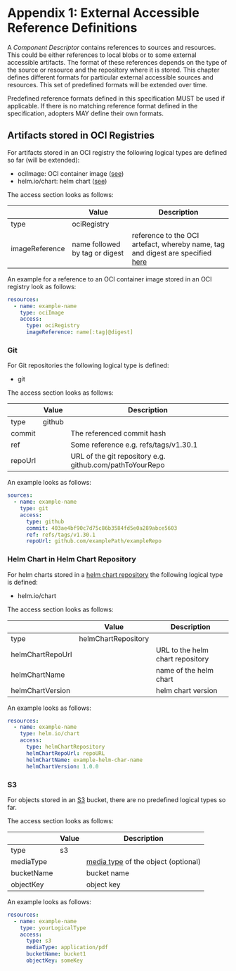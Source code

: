 # Appendix 1: External Accessible Reference Definitions

A *Component Descriptor* contains references to sources and resources. This could be either references to local blobs or 
to some external accessible artifacts. The format of these references depends on the type of the source or 
resource and the repository where it is stored. This chapter defines different formats for particular external 
accessible sources and resources. This set of predefined formats will be extended over time.  

Predefined reference formats defined in this specification MUST be used if applicable. If there is no matching reference
format defined in the specification, adopters MAY define their own formats. 


## Artifacts stored in OCI Registries

For artifacts stored in an OCI registry the following logical types are defined so far (will be extended):

- ociImage: OCI container image ([see](https://github.com/opencontainers/image-spec/blob/main/spec.md))
- helm.io/chart: helm chart ([see](https://helm.sh/docs/topics/registries/))

The access section looks as follows:

|  | Value | Description |
| --- | --- | --- |
| type | ociRegistry | |
| imageReference | name followed by tag or digest | reference to the OCI artefact, whereby name, tag and digest are specified [here](https://github.com/opencontainers/distribution-spec/blob/main/spec.md#pull) | 

An example for a reference to an OCI container image stored in an OCI registry look as follows: 

```yaml
resources:
  - name: example-name
    type: ociImage
    access:
      type: ociRegistry
      imageReference: name[:tag|@digest]
```

### Git

For Git repositories the following logical type is defined:
- git

The access section looks as follows:

|  | Value | Description |
| --- | --- | --- |
| type | github | |
| commit | | The referenced commit hash |
| ref |  | Some reference e.g. refs/tags/v1.30.1 | 
| repoUrl |  | URL of the git repository e.g. github.com/pathToYourRepo | 

An example looks as follows:

```yaml
sources:
  - name: example-name
    type: git
    access:
      type: github
      commit: 403ae4bf90c7d75c86b3584fd5e0a289abce5603
      ref: refs/tags/v1.30.1
      repoUrl: github.com/examplePath/exampleRepo
```

### Helm Chart in Helm Chart Repository

For helm charts stored in a [helm chart repository](https://helm.sh/docs/topics/chart_repository/) the following logical 
type is defined:

- helm.io/chart

The access section looks as follows:

|  | Value | Description |
| --- | --- | --- |
| type | helmChartRepository | |
| helmChartRepoUrl |  | URL to the helm chart repository |
| helmChartName |  | name of the helm chart | 
| helmChartVersion |  | helm chart version | 

An example looks as follows:

```yaml
resources:
  - name: example-name
    type: helm.io/chart
    access:
      type: helmChartRepository
      helmChartRepoUrl: repoURL
      helmChartName: example-helm-char-name
      helmChartVersion: 1.0.0
```

### S3

For objects stored in an [S3](https://aws.amazon.com/s3/) bucket, there are no predefined logical types so far.

The access section looks as follows:

|  | Value | Description |
| --- | --- | --- |
| type | s3 | |
| mediaType |  | [media type](https://www.iana.org/assignments/media-types/media-types.xhtml) of the object (optional) |
| bucketName |  | bucket name | 
| objectKey |  | object key | 

An example looks as follows:

```yaml
resources:
  - name: example-name
    type: yourLogicalType
    access:
      type: s3
      mediaType: application/pdf
      bucketName: bucket1
      objectKey: someKey
```

